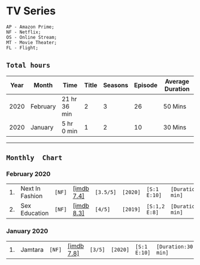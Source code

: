 # TV Series
```
AP - Amazon Prime;
NF - Netflix;
OS - Online Stream;
MT - Movie Theater;
FL - Flight;
```
## `Total hours`
| Year  | Month | Time | Title | Seasons | Episode | Average Duration |
|---|---|---|---|---|---|---|
| 2020  | February | 21 hr 36 min  | 2 | 3 | 26 | 50 Mins |
| 2020  | January | 5 hr 0 min  | 1 | 2 | 10 | 30 Mins |

---
## `Monthly  Chart`
### February 2020
|   |   |   |   |   |   |   |   |
|---|---|---|---|---|---|---|---|
|1. |Next In Fashion|`[NF]`|[[imdb 7.4]](https://www.imdb.com/title/tt10394770/)|`[3.5/5]`|`[2020]`|`[S:1 E:10]`|`[Duration:50 min]`|
|2. |Sex Education|`[NF]`|[[imdb 8.3]](https://www.imdb.com/title/tt7767422/)|`[4/5]`|`[2019]`|`[S:1,2 E:8]`|`[Duration:50 min]`|


### January 2020
|   |   |   |   |   |   |   |   |
|---|---|---|---|---|---|---|---|
|1. |Jamtara|`[NF]`|[[imdb 7.8]](https://www.imdb.com/title/tt11150912/)|`[3/5]`|`[2020]`|`[S:1 E:10]`|`[Duration:30 min]`|

<!-- Template 
|-|Name|`[]`|[[Link]]()|`[/5]`|`[year released]`|`[S: E:]``|`[Duration:]`|
-->
